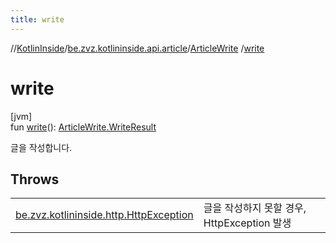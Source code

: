```yaml
---
title: write
---
```

//[KotlinInside](../../../index.html)/[be.zvz.kotlininside.api.article](../index.html)/[ArticleWrite](index.html)
/[write](write.html)

# write

[jvm]\
fun [write](write.html)(): [ArticleWrite.WriteResult](-write-result/index.html)

글을 작성합니다.

## Throws

| | |
|---|---|
| [be.zvz.kotlininside.http.HttpException](../../be.zvz.kotlininside.http/-http-exception/index.html) | 글을 작성하지 못할 경우, HttpException 발생 |



